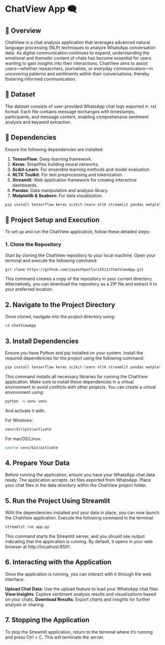 # ChatView App 🗨️

## 📜 Overview
ChatView is a chat analysis application that leverages advanced natural language processing (NLP) techniques to analyze WhatsApp conversation data. As digital communication continues to expand, understanding the emotional and thematic content of chats has become essential for users wanting to gain insights into their interactions. ChatView aims to assist users—whether researchers, journalists, or everyday communicators—in uncovering patterns and sentiments within their conversations, thereby fostering informed communication.

## 📁 Dataset
The dataset consists of user-provided WhatsApp chat logs exported in .txt format. Each file contains message exchanges with timestamps, participants, and message content, enabling comprehensive sentiment analysis and keyword extraction.

## 🔧 Dependencies
Ensure the following dependencies are installed:

1. **TensorFlow**: Deep learning framework.
2. **Keras**: Simplifies building neural networks.
3. **Scikit-Learn**: For ensemble learning methods and model evaluation.
4. **NLTK Toolkit**: For text preprocessing and tokenization.
5. **Streamlit**: Web application framework for creating interactive dashboards.
6. **Pandas**: Data manipulation and analysis library.
7. **Matplotlib & Seaborn**: For data visualization.

```bash
pip install tensorflow keras scikit-learn nltk streamlit pandas matplotlib seaborn
```
## 🚀 Project Setup and Execution

To set up and run the ChatView application, follow these detailed steps:

### 1. Clone the Repository

Start by cloning the ChatView repository to your local machine. Open your terminal and execute the following command:

```bash
git clone https://github.com/jayanthpotluri5513/ChatViewApp.git
```

This command creates a copy of the repository in your current directory. Alternatively, you can download the repository as a ZIP file and extract it to your preferred location.

## 2. Navigate to the Project Directory
Once cloned, navigate into the project directory using:

```bash
cd ChatViewApp
```
## 3. Install Dependencies
Ensure you have Python and pip installed on your system. Install the required dependencies for the project using the following command:

``` bash
pip install tensorflow keras scikit-learn nltk streamlit pandas matplotlib seaborn
```
This command installs all necessary libraries for running the ChatView application. Make sure to install these dependencies in a virtual environment to avoid conflicts with other projects. You can create a virtual environment using:

```bash
python -m venv venv
```
And activate it with:

For Windows:

```bash
venv\Scripts\activate
```
For macOS/Linux:

```bash
source venv/bin/activate
```
## 4. Prepare Your Data
Before running the application, ensure you have your WhatsApp chat data ready. The application accepts .txt files exported from WhatsApp. Place your chat files in the data directory within the ChatView project folder.

## 5. Run the Project Using Streamlit
With the dependencies installed and your data in place, you can now launch the ChatView application. Execute the following command in the terminal:

```bash
streamlit run app.py
```
This command starts the Streamlit server, and you should see output indicating that the application is running. By default, it opens in your web browser at http://localhost:8501.

## 6. Interacting with the Application
Once the application is running, you can interact with it through the web interface:

**Upload Chat Data**: Use the upload feature to load your WhatsApp chat files.
**View Insights**: Explore sentiment analysis results and visualizations based on your chats.
**Download Results**: Export charts and insights for further analysis or sharing.
## 7. Stopping the Application
To stop the Streamlit application, return to the terminal where it’s running and press Ctrl + C. This will terminate the server.
